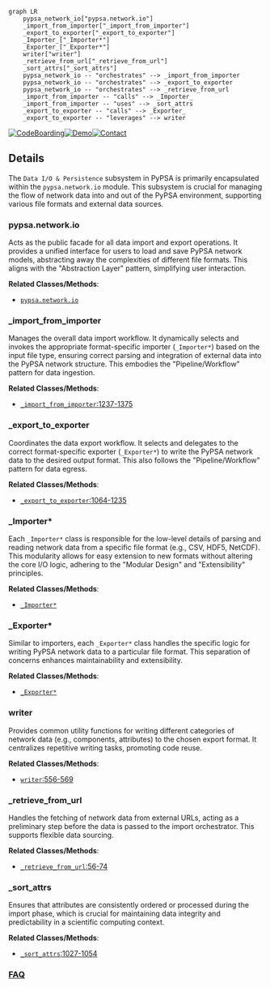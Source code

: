 ```mermaid
graph LR
    pypsa_network_io["pypsa.network.io"]
    _import_from_importer["_import_from_importer"]
    _export_to_exporter["_export_to_exporter"]
    _Importer_["_Importer*"]
    _Exporter_["_Exporter*"]
    writer["writer"]
    _retrieve_from_url["_retrieve_from_url"]
    _sort_attrs["_sort_attrs"]
    pypsa_network_io -- "orchestrates" --> _import_from_importer
    pypsa_network_io -- "orchestrates" --> _export_to_exporter
    pypsa_network_io -- "orchestrates" --> _retrieve_from_url
    _import_from_importer -- "calls" --> _Importer_
    _import_from_importer -- "uses" --> _sort_attrs
    _export_to_exporter -- "calls" --> _Exporter_
    _export_to_exporter -- "leverages" --> writer
```

[![CodeBoarding](https://img.shields.io/badge/Generated%20by-CodeBoarding-9cf?style=flat-square)](https://github.com/CodeBoarding/GeneratedOnBoardings)[![Demo](https://img.shields.io/badge/Try%20our-Demo-blue?style=flat-square)](https://www.codeboarding.org/demo)[![Contact](https://img.shields.io/badge/Contact%20us%20-%20contact@codeboarding.org-lightgrey?style=flat-square)](mailto:contact@codeboarding.org)

## Details

The `Data I/O & Persistence` subsystem in PyPSA is primarily encapsulated within the `pypsa.network.io` module. This subsystem is crucial for managing the flow of network data into and out of the PyPSA environment, supporting various file formats and external data sources.

### pypsa.network.io
Acts as the public facade for all data import and export operations. It provides a unified interface for users to load and save PyPSA network models, abstracting away the complexities of different file formats. This aligns with the "Abstraction Layer" pattern, simplifying user interaction.


**Related Classes/Methods**:

- <a href="https://github.com/PyPSA/PyPSA/blob/master/pypsa/network/io.py" target="_blank" rel="noopener noreferrer">`pypsa.network.io`</a>


### _import_from_importer
Manages the overall data import workflow. It dynamically selects and invokes the appropriate format-specific importer (`_Importer*`) based on the input file type, ensuring correct parsing and integration of external data into the PyPSA network structure. This embodies the "Pipeline/Workflow" pattern for data ingestion.


**Related Classes/Methods**:

- <a href="https://github.com/PyPSA/PyPSA/blob/master/pypsa/network/io.py#L1237-L1375" target="_blank" rel="noopener noreferrer">`_import_from_importer`:1237-1375</a>


### _export_to_exporter
Coordinates the data export workflow. It selects and delegates to the correct format-specific exporter (`_Exporter*`) to write the PyPSA network data to the desired output format. This also follows the "Pipeline/Workflow" pattern for data egress.


**Related Classes/Methods**:

- <a href="https://github.com/PyPSA/PyPSA/blob/master/pypsa/network/io.py#L1064-L1235" target="_blank" rel="noopener noreferrer">`_export_to_exporter`:1064-1235</a>


### _Importer*
Each `_Importer*` class is responsible for the low-level details of parsing and reading network data from a specific file format (e.g., CSV, HDF5, NetCDF). This modularity allows for easy extension to new formats without altering the core I/O logic, adhering to the "Modular Design" and "Extensibility" principles.


**Related Classes/Methods**:

- <a href="https://github.com/PyPSA/PyPSA/blob/master/pypsa/network/io.py" target="_blank" rel="noopener noreferrer">`_Importer*`</a>


### _Exporter*
Similar to importers, each `_Exporter*` class handles the specific logic for writing PyPSA network data to a particular file format. This separation of concerns enhances maintainability and extensibility.


**Related Classes/Methods**:

- <a href="https://github.com/PyPSA/PyPSA/blob/master/pypsa/network/io.py" target="_blank" rel="noopener noreferrer">`_Exporter*`</a>


### writer
Provides common utility functions for writing different categories of network data (e.g., components, attributes) to the chosen export format. It centralizes repetitive writing tasks, promoting code reuse.


**Related Classes/Methods**:

- <a href="https://github.com/PyPSA/PyPSA/blob/master/pypsa/network/io.py#L556-L569" target="_blank" rel="noopener noreferrer">`writer`:556-569</a>


### _retrieve_from_url
Handles the fetching of network data from external URLs, acting as a preliminary step before the data is passed to the import orchestrator. This supports flexible data sourcing.


**Related Classes/Methods**:

- <a href="https://github.com/PyPSA/PyPSA/blob/master/pypsa/network/io.py#L56-L74" target="_blank" rel="noopener noreferrer">`_retrieve_from_url`:56-74</a>


### _sort_attrs
Ensures that attributes are consistently ordered or processed during the import phase, which is crucial for maintaining data integrity and predictability in a scientific computing context.


**Related Classes/Methods**:

- <a href="https://github.com/PyPSA/PyPSA/blob/master/pypsa/network/io.py#L1027-L1054" target="_blank" rel="noopener noreferrer">`_sort_attrs`:1027-1054</a>




### [FAQ](https://github.com/CodeBoarding/GeneratedOnBoardings/tree/main?tab=readme-ov-file#faq)